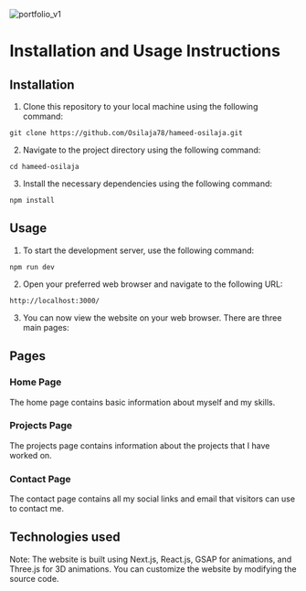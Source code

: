 ![portfolio_v1](https://github.com/Osilaja78/hameed-osilaja/assets/105312707/d2e6a80c-7e1f-4e93-b1bd-dbf6c24a571f)

# Installation and Usage Instructions


## Installation
1. Clone this repository to your local machine using the following command:
```
git clone https://github.com/Osilaja78/hameed-osilaja.git
```
2. Navigate to the project directory using the following command:
```
cd hameed-osilaja
```
3. Install the necessary dependencies using the following command:
```
npm install
```

## Usage
1. To start the development server, use the following command:
```
npm run dev
```
2. Open your preferred web browser and navigate to the following URL:
```
http://localhost:3000/
```
3. You can now view the website on your web browser. There are three main pages:

## Pages
### Home Page
The home page contains basic information about myself and my skills.

### Projects Page
The projects page contains information about the projects that I have worked on.

### Contact Page
The contact page contains all my social links and email that visitors can use to contact me.

## Technologies used
Note: The website is built using Next.js, React.js, GSAP for animations, and Three.js for 3D animations. You can customize the website by modifying the source code.
